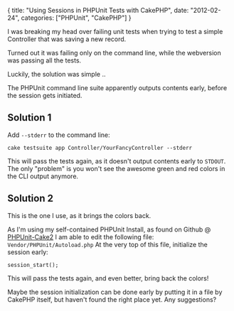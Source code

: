 {
  title: "Using Sessions in PHPUnit Tests with CakePHP",
  date: "2012-02-24",
  categories: ["PHPUnit", "CakePHP"]
}

I was breaking my head over failing unit tests when trying to test a simple Controller that was saving a new record.

Turned out it was failing only on the command line, while the webversion was passing all the tests.

Luckily, the solution was simple ..

<!--more-->

The PHPUnit command line suite apparently outputs contents early, before the session gets initiated.

## Solution 1

Add `--stderr` to the command line:

    cake testsuite app Controller/YourFancyController --stderr


This will pass the tests again, as it doesn't output contents early to `STDOUT`. The only "problem" is you won't see the awesome green and red colors in the CLI output anymore.

## Solution 2

This is the one I use, as it brings the colors back.

As I'm using my self-contained PHPUnit Install, as found on Github @ [PHPUnit-Cake2][1] I am able to edit the following file: `Vendor/PHPUnit/Autoload.php` At the very top of this file, initialize the session early:

    session_start();


This will pass the tests again, and even better, bring back the colors!

Maybe the session initialization can be done early by putting it in a file by CakePHP itself, but haven't found the right place yet. Any suggestions?

 [1]: https://github.com/hyra/PHPUnit-Cake2
